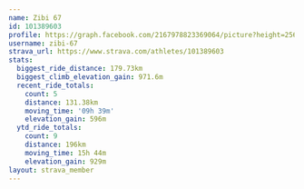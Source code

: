 ```yaml
---
name: Zibi 67
id: 101389603
profile: https://graph.facebook.com/2167978823369064/picture?height=256&width=256
username: zibi-67
strava_url: https://www.strava.com/athletes/101389603
stats:
  biggest_ride_distance: 179.73km
  biggest_climb_elevation_gain: 971.6m
  recent_ride_totals:
    count: 5
    distance: 131.38km
    moving_time: '09h 39m'
    elevation_gain: 596m
  ytd_ride_totals:
    count: 9
    distance: 196km
    moving_time: 15h 44m
    elevation_gain: 929m
layout: strava_member
--- 
```

